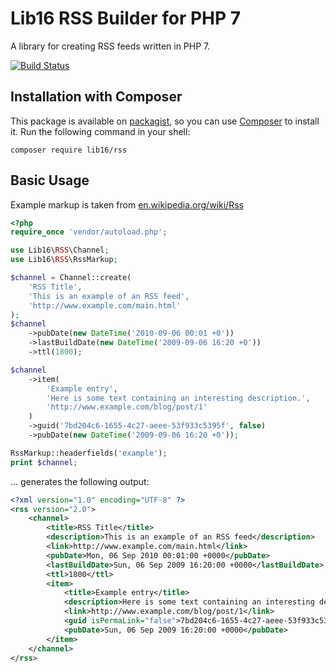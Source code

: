 # Lib16 RSS Builder for PHP 7
A library for creating RSS feeds written in PHP 7.

[![Build Status](https://travis-ci.org/lib16/rss-builder-php.svg?branch=master)](https://travis-ci.org/lib16/rss-builder-php)

## Installation with Composer
This package is available on [packagist](https://packagist.org/packages/lib16/rss), so you can use [Composer](https://getcomposer.org) to install it.
Run the following command in your shell:

```
composer require lib16/rss
```

## Basic Usage
Example markup is taken from [en.wikipedia.org/wiki/Rss](https://en.wikipedia.org/wiki/Rss)

```php
<?php
require_once 'vendor/autoload.php';

use Lib16\RSS\Channel;
use Lib16\RSS\RssMarkup;

$channel = Channel::create(
    'RSS Title',
    'This is an example of an RSS feed',
    'http://www.example.com/main.html'
);
$channel
    ->pubDate(new DateTime('2010-09-06 00:01 +0'))
    ->lastBuildDate(new DateTime('2009-09-06 16:20 +0'))
    ->ttl(1800);

$channel
    ->item(
        'Example entry',
        'Here is some text containing an interesting description.',
        'http://www.example.com/blog/post/1'
    )
    ->guid('7bd204c6-1655-4c27-aeee-53f933c5395f', false)
    ->pubDate(new DateTime('2009-09-06 16:20 +0'));

RssMarkup::headerfields('example');
print $channel;
```
… generates the following output:

```xml
<?xml version="1.0" encoding="UTF-8" ?>
<rss version="2.0">
    <channel>
        <title>RSS Title</title>
        <description>This is an example of an RSS feed</description>
        <link>http://www.example.com/main.html</link>
        <pubDate>Mon, 06 Sep 2010 00:01:00 +0000</pubDate>
        <lastBuildDate>Sun, 06 Sep 2009 16:20:00 +0000</lastBuildDate>
        <ttl>1800</ttl>
        <item>
            <title>Example entry</title>
            <description>Here is some text containing an interesting description.</description>
            <link>http://www.example.com/blog/post/1</link>
            <guid isPermaLink="false">7bd204c6-1655-4c27-aeee-53f933c5395f</guid>
            <pubDate>Sun, 06 Sep 2009 16:20:00 +0000</pubDate>
        </item>
    </channel>
</rss>
```
